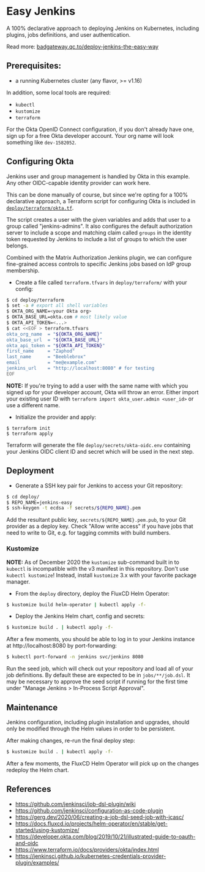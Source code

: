 # Easy Jenkins

A 100% declarative approach to deploying Jenkins on Kubernetes, including plugins, jobs definitions, and user authentication.

Read more: [badgateway.qc.to/deploy-jenkins-the-easy-way](https://badgateway.qc.to/deploy-jenkins-the-easy-way)

## Prerequisites:
- a running Kubernetes cluster (any flavor, >= v1.16)

In addition, some local tools are required:
* `kubectl`
* `kustomize`
* `terraform`

For the Okta OpenID Connect configuration, if you don't already have one, sign up for a free Okta developer account. Your org name will look something like `dev-1582052`.

## Configuring Okta
Jenkins user and group management is handled by Okta in this example. Any other OIDC-capable identity provider can work here.

This can be done manually of course, but since we're opting for a 100% declarative approach,
a Terraform script for configuring Okta is included in [`deploy/terraform/okta.tf`](deploy/terraform/okta.tf). 

The script creates a user with the given variables and adds that user to a group called "jenkins-admins". It also configures the default authorization server to include a scope and matching claim called `groups` in the identity token requested by Jenkins to include a list of groups to which the user belongs.

Combined with the Matrix Authorization Jenkins plugin, we can configure fine-grained access controls to specific Jenkins jobs based on IdP group membership.

- Create a file called `terraform.tfvars` in `deploy/terraform/` with your config:
```sh
$ cd deploy/terraform
$ set -a # export all shell variables
$ OKTA_ORG_NAME=<your Okta org>
$ OKTA_BASE_URL=okta.com # most likely value
$ OKTA_API_TOKEN=<...>
$ cat <<EOF > terraform.tfvars
okta_org_name  = "${OKTA_ORG_NAME}"
okta_base_url  = "${OKTA_BASE_URL}"
okta_api_token = "${OKTA_API_TOKEN}"
first_name     = "Zaphod"
last_name      = "Beeblebrox"
email          = "me@example.com"
jenkins_url    = "http://localhost:8080" # for testing
EOF
```
**NOTE:** If you're trying to add a user with the same name with which you signed up for your developer account, Okta will throw an error. Either import your existing user ID with `terraform import okta_user.admin <user_id>` or use a different name.

- Initialize the provider and apply:
```
$ terraform init
$ terraform apply
```

Terraform will generate the file `deploy/secrets/okta-oidc.env` containing your Jenkins OIDC client ID and secret which will be used in the next step.

## Deployment
- Generate a SSH key pair for Jenkins to access your Git repository:
```sh
$ cd deploy/
$ REPO_NAME=jenkins-easy
$ ssh-keygen -t ecdsa -f secrets/${REPO_NAME}.pem
```
Add the resultant public key, `secrets/${REPO_NAME}.pem.pub`, to your Git provider as a deploy key. Check "Allow write access" if you have jobs that need to write to Git, e.g. for tagging commits with build numbers.



### Kustomize

**NOTE:** As of December 2020 the `kustomize` sub-command built in to `kubectl` is incompatible with the v3 manifest in this repository. Don't use `kubectl kustomize`! Instead, install `kustomize` 3.x with your favorite package manager.

* From the `deploy` directory, deploy the FluxCD Helm Operator:
```sh
$ kustomize build helm-operator | kubectl apply -f-
```

* Deploy the Jenkins Helm chart, config and secrets:
```sh
$ kustomize build . | kubectl apply -f-
```

After a few moments, you should be able to log in to your Jenkins instance at http://localhost:8080 by port-forwarding:
```sh
$ kubectl port-forward -n jenkins svc/jenkins 8080
```

Run the seed job, which will check out your repository and load all of your job definitions. By default these are expected to be in `jobs/**/job.dsl`. It may be necessary to approve the seed script if running for the first time under "Manage Jenkins > In-Process Script Approval".

## Maintenance

Jenkins configuration, including plugin installation and upgrades, should only be modified through the Helm values in order to be persistent.

After making changes, re-run the final deploy step:
```sh
$ kustomize build . | kubectl apply -f-
```

After a few moments, the FluxCD Helm Operator will pick up on the changes redeploy the Helm chart.

## References
* https://github.com/jenkinsci/job-dsl-plugin/wiki
* https://github.com/jenkinsci/configuration-as-code-plugin
* https://gerg.dev/2020/06/creating-a-job-dsl-seed-job-with-jcasc/
* https://docs.fluxcd.io/projects/helm-operator/en/stable/get-started/using-kustomize/
* https://developer.okta.com/blog/2019/10/21/illustrated-guide-to-oauth-and-oidc
* https://www.terraform.io/docs/providers/okta/index.html
* https://jenkinsci.github.io/kubernetes-credentials-provider-plugin/examples/